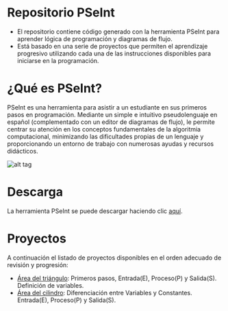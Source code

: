 # Repositorio PSeInt
- El repositorio contiene código generado con la herramienta PSeInt para aprender lógica de programación y diagramas de flujo. 
- Está basado en una serie de proyectos que permiten el aprendizaje progresivo utilizando cada una de las instrucciones disponibles para iniciarse en la programación.

# ¿Qué es PSeInt?

PSeInt es una herramienta para asistir a un estudiante en sus primeros pasos en programación. Mediante un simple e intuitivo pseudolenguaje en español (complementado con un editor de diagramas de flujo), le permite centrar su atención en los conceptos fundamentales de la algoritmia computacional, minimizando las dificultades propias de un lenguaje y proporcionando un entorno de trabajo con numerosas ayudas y recursos didácticos.

![alt tag](http://pseint.sourceforge.net/slide/screenshot01.png)

# Descarga
La herramienta PSeInt se puede descargar haciendo clic [aquí](http://pseint.sourceforge.net/).

# Proyectos
A continuación el listado de proyectos disponibles en el orden adecuado de revisión y progresión:
- [Área del triángulo](AreaTriangulo): Primeros pasos, Entrada(E), Proceso(P) y Salida(S). Definición de variables.
- [Área del cilindro](AreaCilindro): Diferenciación entre Variables y Constantes. Entrada(E), Proceso(P) y Salida(S).

